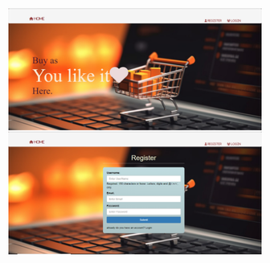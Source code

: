 ![image alt](https://github.com/Pethanasamy-01/Django_Commerce/blob/main/static/image/commerce-1.PNG?raw=true)
![image alt](https://github.com/Pethanasamy-01/Django_Commerce/blob/main/static/image/commerce-2.PNG?raw=true)

